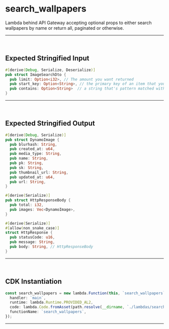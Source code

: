 
# search_wallpapers


Lambda behind API Gateway accepting optional props to either search wallpapers by name or return all, paginated or otherwise.
<br />
<hr />
<br />

## Expected Stringified Input

```rust
#[derive(Debug, Serialize, Deserialize)]
pub struct ImageSearchDto {
  pub limit: Option<i32>, // The amount you want returned
  pub start_key: Option<String>, // the primary key of an item that you want to start the query at 
  pub contains: Option<String>  // a string that's pattern matched with each qualifying records "name" attribute
}
```
<hr />
<br />

## Expected Stringified Output

```rust
#[derive(Debug, Serialize)]
pub struct DynamoImage {
  pub blurhash: String,
  pub created_at: u64,
  pub media_type: String,
  pub name: String,
  pub pk: String,
  pub sk: String,
  pub thumbnail_url: String,
  pub updated_at: u64,
  pub url: String,
}

#[derive(Serialize)]
pub struct HttpResponseBody {
  pub total: i32,
  pub images: Vec<DynamoImage>,
}

#[derive(Serialize)]
#[allow(non_snake_case)]
struct HttpResponse {
  pub statusCode: u16,
  pub message: String,
  pub body: String, // HttpResponseBody
}
```
<hr />
<br />

## CDK Instantiation

```typescript
const search_wallpapers = new lambda.Function(this, `search_wallpapers`, {
  handler: `main`,
  runtime: lambda.Runtime.PROVIDED_AL2,
  code: lambda.Code.fromAsset(path.resolve(__dirname, `./lambdas/search_wallpapers/bootstrap.zip`)),
  functionName: `search_wallpapers`,
});
```
<hr />
<br />
